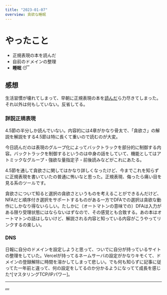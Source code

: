 ```yaml
---
title: "2023-01-07"
overview: 貪欲な睡眠
---
```


# やったこと

- 正規表現の本を読んだ
- 自前のドメインの整理
- **睡眠** :sleeping:

## 感想

生活習慣が壊れてしまって、早朝に正規表現の本を[読んだ](https://zenn.dev/link/comments/7f0686d9ccb65e)ら力尽きてしまった。
それ以外は何もしていない。反省してる。

### 詳説正規表現

4.5節の半分しか読んでいない。内容的には4章がかなり骨太で、「貪欲さ」の解説を解説をする4.5節は特に長くて重いので読むのが大変。

今日読んだのは表現のグループ化によってバックトラックを部分的に制御する内容。バックトラックを制御するというのは中身の話をしていて、機能としてはアトミックなグループ・強欲な量指定子・前後読みなどがこれにあたる。

4.5節を通して貪欲さに関してはかなり詳しくなったけど、今までこれを知らずに正規表現を書いていたの普通に怖いなと思った。正規表現、侮ったら痛い目を見る系のツールです。

貪欲さについて知ると選択の貪欲さというものを考えることができるんだけど、NFAだと順序付き選択をサポートするものがある一方でDFAでの選択は貪欲な動作にしかなり得ないらしい。たしかに（オートマトンの意味での）DFAは入力がある限り受理状態にはならないはずなので、その感覚とも合致する。あの本はオートマトンの話はしないけど、解説される内容と知っている内容がこうやってリンクするの楽しい。

### DNS

日報に自分のドメインを設定しようと思って、ついでに自分が持っているサイトの整理をしていた。Vercelが持ってるネームサーバの設定がかなりキモくて、ドメインの登録解除に時間を溶かしてしまって悲しい。でも何も知らずに記事に従ってた一年前と違って、何の設定をしてるのか分かるようになってて成長を感じた^[マスタリングTCP/IPパワー]。

---

:zzz:
